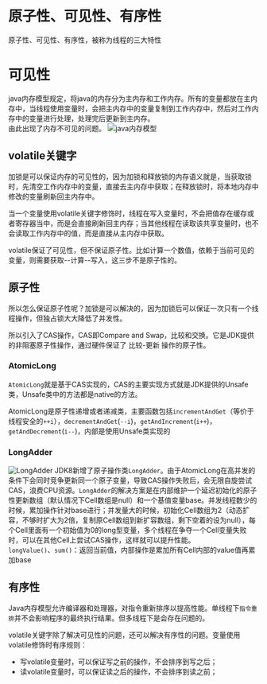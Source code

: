 # 原子性、可见性、有序性

原子性、可见性、有序性，被称为线程的三大特性

# 可见性
java内存模型规定，将java的内存分为主内存和工作内存。所有的变量都放在主内存中，当线程使用变量时，会把主内存中的变量复制到工作内存中，然后对工作内存中的变量进行处理，处理完后更新到主内存。  
由此出现了内存不可见的问题。
![java内存模型](https://note.obs.cn-north-4.myhuaweicloud.com/java%E5%86%85%E5%AD%98%E6%A8%A1%E5%9E%8B.jpg)

## volatile关键字
加锁是可以保证内存的可见性的，因为加锁和释放锁的内存语义就是，当获取锁时，先清空工作内存中的变量，直接去主内存中获取；在释放锁时，将本地内存中修改的变量刷新回主内存中。

当一个变量使用volatile关键字修饰时，线程在写入变量时，不会把值存在缓存或者寄存器当中，而是会直接刷新回主内存；当其他线程在读取该共享变量时，也不会读取工作内存中的值，而是直接从主内存中获取。

volatile保证了可见性，但不保证原子性。比如计算一个数值，依赖于当前可见的变量，则需要获取--计算--写入，这三步不是原子性的。

## 原子性

所以怎么保证原子性呢？加锁是可以解决的，因为加锁后可以保证一次只有一个线程操作，但独占锁大大降低了并发性。

所以引入了CAS操作，CAS即Compare and Swap，比较和交换。它是JDK提供的非阻塞原子性操作，通过硬件保证了 比较-更新 操作的原子性。

### AtomicLong
`AtomicLong`就是基于CAS实现的，CAS的主要实现方式就是JDK提供的Unsafe类，Unsafe类中的方法都是native的方法。

AtomicLong是原子性递增或者递减类，主要函数包括`incrementAndGet`（等价于线程安全的`++i`），`decrementAndGet`(`--i`)，`getAndIncrement`(`i++`)，`getAndDecrement`(`i--`)，内部是使用Unsafe类实现的  

### LongAdder

![LongAdder](https://note.obs.cn-north-4.myhuaweicloud.com/longadder.png.jpg)
JDK8新增了原子操作类`LongAdder`。由于AtomicLong在高并发的条件下会同时竞争更新同一个原子变量，导致CAS操作失败后，会无限自旋尝试CAS，浪费CPU资源。`LongAdder`的解决方案是在内部维护一个延迟初始化的原子性更新数组（默认情况下Cell数组是null）和一个基值变量base。并发线程数少的时候，累加操作针对base进行；并发量大的时候，初始化Cell数组为2（动态扩容，不够时扩大为2倍，复制原Cell数组到新扩容数组，剩下空着的设为null），每个Cell里面有一个初始值为0的long型变量，多个线程在争夺一个Cell变量失败时，可以在其他Cell上尝试CAS操作，这样就可以提升性能。  
`longValue()`、`sum()`：返回当前值，内部操作是累加所有Cell内部的value值再累加base

## 有序性

Java内存模型允许编译器和处理器，对指令重新排序以提高性能。单线程下`指令重排`并不会影响程序的最终执行结果。但多线程下是会存在问题的。  

volatile关键字除了解决可见性的问题，还可以解决有序性的问题。变量使用volatile修饰时有序规则：  
- 写volatile变量时，可以保证写之前的操作，不会排序到写之后；
- 读volatile变量时，可以保证读之后的操作，不会排序到读之前；
